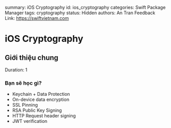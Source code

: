 summary: iOS Cryptography
id: ios_cryptography
categories: Swift Package Manager
tags: cryptography
status: Hidden
authors: An Tran
Feedback Link: https://swiftvietnam.com

# iOS Cryptography
<!-- ------------------------ -->
## Giới thiệu chung 
Duration: 1

### Bạn sẽ học gì?
- Keychain + Data Protection
- On-device data encryption
- SSL Pinning
- RSA Public Key Signing
- HTTP Request header signing
- JWT verification
